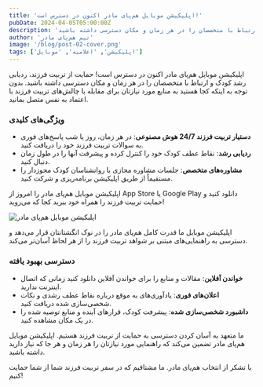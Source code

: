 ```yaml
---
title: 'اپلیکیشن موبایل هم‌پای مادر اکنون در دسترس است!'
pubDate: 2024-04-05T05:00:00Z
description: 'اپلیکیشن موبایل ما اکنون در دسترس است! حمایت از تربیت فرزند، ردیابی رشد کودک و ارتباط با متخصصان را در هر زمان و مکان دسترسی داشته باشید.'
author: 'تیم هم‌پای مادر'
image: '/blog/post-02-cover.png'
tags: ['اپلیکیشن', 'اعلامیه', 'موبایل']
---
```


اپلیکیشن موبایل هم‌پای مادر اکنون در دسترس است! حمایت از تربیت فرزند، ردیابی رشد کودک و ارتباط با متخصصان را در هر زمان و مکان دسترسی داشته باشید. بدون توجه به اینکه کجا هستید به منابع مورد نیازتان برای مقابله با چالش‌های تربیت فرزند با اعتماد به نفس متصل بمانید.

### ویژگی‌های کلیدی

- **دستیار تربیت فرزند 24/7 هوش مصنوعی**: در هر زمان، روز یا شب پاسخ‌های فوری به سوالات تربیت فرزند خود را دریافت کنید.
- **ردیابی رشد**: نقاط عطف کودک خود را کنترل کرده و پیشرفت آنها را در طول زمان دنبال کنید.
- **مشاوره‌های متخصص**: جلسات مشاوره مجازی با روانشناسان کودک مجوزدار را مستقیماً از طریق اپلیکیشن برنامه‌ریزی و شرکت کنید.

اپلیکیشن موبایل هم‌پای مادر را امروز از App Store یا Google Play دانلود کنید و حمایت تربیت فرزند را همراه خود ببرید کجا که می‌روید!

![اپلیکیشن موبایل هم‌پای مادر](/blog/post-02.png)

اپلیکیشن موبایل ما قدرت کامل هم‌پای مادر را در نوک انگشتانتان قرار می‌دهد و دسترسی به راهنمایی‌های مبتنی بر شواهد تربیت فرزند را از هر لحاظ آسان‌تر می‌کند.

### دسترسی بهبود یافته

- **خواندن آفلاین**: مقالات و منابع را برای خواندن آفلاین دانلود کنید زمانی که اتصال اینترنت ندارید.
- **اعلان‌های فوری**: یادآوری‌های به موقع درباره نقاط عطف رشدی و نکات شخصی‌سازی شده دریافت کنید.
- **داشبورد شخصی‌سازی شده**: پیشرفت کودک، قرارهای آینده و منابع توصیه شده را در یک مکان مشاهده کنید.

ما متعهد به آسان کردن دسترسی به حمایت از تربیت فرزند هستیم. اپلیکیشن موبایل هم‌پای مادر تضمین می‌کند که راهنمایی مورد نیازتان را هر زمان و هر جا که نیاز دارید داشته باشید.

با تشکر از انتخاب هم‌پای مادر. ما مشتاقیم که در سفر تربیت فرزند شما از شما حمایت کنیم!